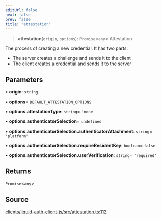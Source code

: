 ```yaml
---
editUrl: false
next: false
prev: false
title: "attestation"
---
```


> **attestation**(`origin`, `options`): `Promise`\<`any`\>
Attestation

The process of creating a new credential. It has two parts:

- The server creates a challenge and sends it to the client
- The client creates a credential and sends it to the server

## Parameters

• **origin**: `string`

• **options**= `DEFAULT_ATTESTATION_OPTIONS`

• **options\.attestationType**: `string`= `'none'`

• **options\.authenticatorSelection**= `undefined`

• **options\.authenticatorSelection\.authenticatorAttachment**: `string`= `'platform'`

• **options\.authenticatorSelection\.requireResidentKey**: `boolean`= `false`

• **options\.authenticatorSelection\.userVerification**: `string`= `'required'`

## Returns

`Promise`\<`any`\>

## Source

[clients/liquid-auth-client-js/src/attestation.ts:112](https://github.com/algorandfoundation/liquid-auth/blob/8878aa0007608386baa019f80c46f90dd8baec70/clients/liquid-auth-client-js/src/attestation.ts#L112)